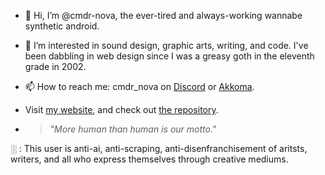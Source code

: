 - 👋 Hi, I’m @cmdr-nova, the ever-tired and always-working wannabe synthetic android.
- 👀 I’m interested in sound design, graphic arts, writing, and code. I've been dabbling in web design since I was a greasy goth in the eleventh grade in 2002.
- 📫 How to reach me: cmdr_nova on <a href="http://discordapp.com/users/cmdr_nova#1763" target="_blank">Discord</a> or <a href="https://labyrinth.zone/daemon_nova" target="_blank">Akkoma</a>.
- Visit <a href="https://mkultra.monster" target="_blank">my website</a>, and check out <a href="https://github.com/cmdr-nova/cmdr-nova.github.io">the repository</a>.

- <blockquote><em>"More human than human is our motto."</em></blockquote>
<!---
cmdr-nova/cmdr-nova is a ✨ special ✨ repository because its `README.md` (this file) appears on your GitHub profile.
You can click the Preview link to take a look at your changes.
--->

░  : This user is anti-ai, anti-scraping, anti-disenfranchisement of aritsts, writers, and all who express themselves through creative mediums.

